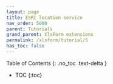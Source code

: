 ```yaml
---
layout: page
title: ESRI location service
nav_order: 5000
parent: Tutorials
grand_parent: XlsForm extensions
permalink: /xlsform/tutorial/5
has_toc: false
---
```

Table of Contents
{: .no_toc .text-delta }

- TOC
{:toc}

